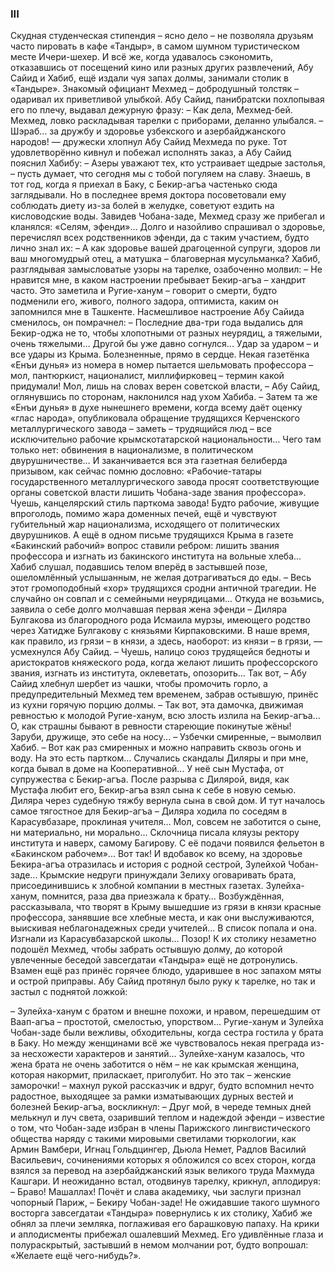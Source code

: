 ### III

Скудная студенческая стипендия – ясно дело – не позволяла друзьям часто пировать в кафе «Тандыр», в самом шумном туристическом месте Ичери-шехер.
И всё же, когда удавалось сэкономить, отказавшись от посещений кино или разных других развлечений, Абу Сайид и Хабиб, ещё издали чуя запах долмы, занимали столик в «Тандыре». 
Знакомый официант Мехмед – добродушный толстяк – одаривал их приветливой улыбкой. 
Aбу Сайид, панибратски похлопывая его по плечу, выдавал дежурную фразу: 
– Как дела, Мехмед-бей.
Мехмед, ловко раскладывая тарелки с приборами, деланно улыбался. 
– Шэраб… за дружбу и здоровье узбекского и азербайджанского народов! — дружески хлопнул Абу Сайид Мехмеда по руке.
Тот удовлетворённо кивнул и побежал исполнять заказ, а Абу Сайид пояснил Хабибу:
– Азеры уважают тех, кто устраивает щедрые застолья, – пусть думает, что сегодня мы с тобой погуляем на славу.
Знаешь, в тот год, когда я приехал в Баку, с Бекир-агъа частенько сюда заглядывали.
Но в последнее время доктора посоветовали ему соблюдать диету из-за болей в желудке, советуют ездить на кисловодские воды.
Завидев Чобана-заде, Мехмед сразу же прибегал и кланялся: «Селям, эфенди»...
Долго и назойливо спрашивал о здоровье, перечислял всех родственников эфенди, да с таким участием, будто лично знал их: – А как здоровье вашей драгоценной супруги, здоров ли ваш многомудрый отец, а матушка – благоверная мусульманка? 
Хабиб, разглядывая замысловатые узоры на тарелке, озабоченно молвил: 
– Не нравится мне, в каком настроении пребывает Бекир-агъа – хандрит часто.
Это заметила и Ругие-ханум – говорит о смерти, будто подменили его, живого, полного задора, оптимиста, каким он запомнился мне в Ташкенте. 
Насмешливое настроение Абу Сайида сменилось, он помрачнел: 
– Последние два-три года выдались для Бекир-оджа не то, чтобы хлопотными от разных неурядиц, а тяжелыми, очень тяжелыми…
Другой бы уже давно согнулся...
Удар за ударом – и все удары из Крыма.
Болезненные, прямо в сердце.
Некая газетёнка «Енъи дунья» из номера в номер пытается шельмовать профессора – мол, пантюркист, националист, миллифирковец – термин какой придумали!
Мол, лишь на словах верен советской власти, – Абу Сайид, оглянувшись по сторонам, наклонился над ухом Хабиба. – Затем та же «Енъи дунья» в духе нынешнего времени, когда всему даёт оценку «глас народа», опубликовала обращение трудящихся Керченского металлургического завода – заметь – трудящийся люд – все исключительно рабочие крымскотатарской национальности…
Чего там только нет: обвинения в национализме, в политическом двурушничестве…
И заканчивается вся эта газетная белиберда призывом, как сейчас помню дословно: «Рабочие-татары государственного металлургического завода просят соответствующие органы советской власти лишить Чобана-заде звания профессора».
Чуешь, канцелярский стиль парткома завода!
Будто рабочие, живущие впроголодь, помимо жара доменных печей, ещё и чувствуют губительный жар национализма, исходящего от политических двурушников.
А ещё в одном письме трудящихся Крыма в газете «Бакинский рабочий» вопрос ставили ребром: лишить звания профессора и изгнать из бакинского института на вольные хлеба... 
Хабиб слушал, подавшись телом вперёд в застывшей позе, ошеломлённый услышанным, не желая дотрагиваться до еды. 
– Весь этот громоподобный «хор» трудящихся сродни античной трагедии.
Не случайно он совпал и с семейными неурядицами...
Откуда не возьмись, заявила о себе долго молчавшая первая жена эфенди – Диляра Булгакова из благородного рода Исмаила мурзы, имеющего родство через Хатидже Булгакову с князьями Кирпаковскими.
В наше время, как правило, из грязи – в князи, а здесь, наоборот: из князи – в грязи, — усмехнулся Абу Сайид. – Чуешь, налицо союз трудящейся бедноты и аристократов княжеского рода, когда желают лишить профессорского звания, изгнать из института, оклеветать, опозорить…
Так вот, – Абу Сайид хлебнул шербет из чашки, чтобы промочить горло, а предупредительный Мехмед тем временем, забрав остывшую, принёс из кухни горячую порцию долмы. – Так вот, эта дамочка, движимая ревностью к молодой Ругие-ханум, всю злость излила на Бекир-агъа...
О, как страшны бывают в ревности стареющие покинутые жёны!
Заруби, дружище, это себе на носу... 
– Узбечки смиренные, – вымолвил Хабиб. 
– Вот как раз смиренных и можно направить сквозь огонь и воду.
На это есть партком...
Случались скандалы Диляры и при мне, когда бывал в доме на Кооперативной...
У неё сын Мустафа, от супружества с Бекир-агъа.
После разрыва с Дилярой, видя, как Мустафа любит его, Бекир-агъа взял сына к себе в новую семью.
Диляра через судебную тяжбу вернула сына в свой дом.
И тут началось самое тягостное для Бекир-агъа – Диляра ходила по соседям в Карасувбазаре, проклиная учителя…
Мол, совсем не заботится о сыне, ни материально, ни морально...
Склочница писала кляузы ректору института и наверх, самому Багирову.
С её подачи появился фельетон в «Бакинском рабочем»...
Вот так!
И вдобавок ко всему, на здоровье Бекира-агъа отразилась и история с родной сестрой, Зулейхой Чобан-заде...
Крымские недруги принуждали Зелиху оговаривать брата, присоединившись к злобной компании в местных газетах. 
Зулейха-ханум, помнится, раза два приезжала к брату…
Возбуждённая, рассказывала, что творят в Крыму вышедшие из грязи в князи красные профессора, занявшие все хлебные места, и как они выслуживаются, выискивая неблагонадежных среди учителей…
В список попала и она.
Изгнали из Карасувбазарской школы…
Позор! 
К их столику незаметно подошёл Мехмед, чтобы забрать остывшую долму, до которой увлеченные беседой завсегдатаи «Тандыра» ещё не дотронулись.
Взамен ещё раз принёс горячее блюдо, ударившее в нос запахом мяты и острой приправы. 
Абу Сайид протянул было руку к тарелке, но так и застыл с поднятой ложкой:

– Зулейха-ханум с братом и внешне похожи, и нравом, перешедшим от Ваап-агъа – простотой, смелостью, упорством…
Ругие-ханум и Зулейха Чобан-заде были вежливы, обходительны, когда сестра гостила у брата в Баку.
Но между женщинами всё же чувствовалось некая преграда из-за несхожести характеров и занятий…
Зулейхе-ханум казалось, что жена брата не очень заботится о нём – не как крымская женщина, которая накормит, приласкает, приголубит.
Но это так – женские заморочки! – махнул рукой рассказчик и вдруг, будто вспомнил нечто радостное, выходящее за рамки изматывающих дурных вестей и болезней Бекир-агъа, воскликнул: 
– Друг мой, в череде темных дней мелькнул и луч света, озаривший теплом и надеждой эфенди – известие о том, что Чобан-заде избран в члены Парижского лингвистического общества наряду с такими мировыми светилами тюркологии, как Армин Вамбери, Игнац Гольдцингер, Дьюла Немет, Радлов Василий Васильевич, сочинениями которых я обложился со всех сторон, когда взялся за перевод на азербайджанский язык великого труда Махмуда Кашгари.
И неожиданно встал, отодвинув тарелку, крикнул, аплодируя: 
– Браво!
Машаллах!
Почёт и слава академику, чьи заслуги признал чопорный Париж, – Бекиру Чобан-заде! 
Не ожидавшие такого шумного восторга завсегдатаи «Тандыра» повернулись к их столику, Хабиб же обнял за плечи земляка, поглаживая его барашковую папаху. 
На крики и аплодисменты прибежал ошалевший Мехмед.
Его удивлённые глаза и полураскрытый, застывший в немом молчании рот, будто вопрошал: «Желаете ещё чего-нибудь?».
